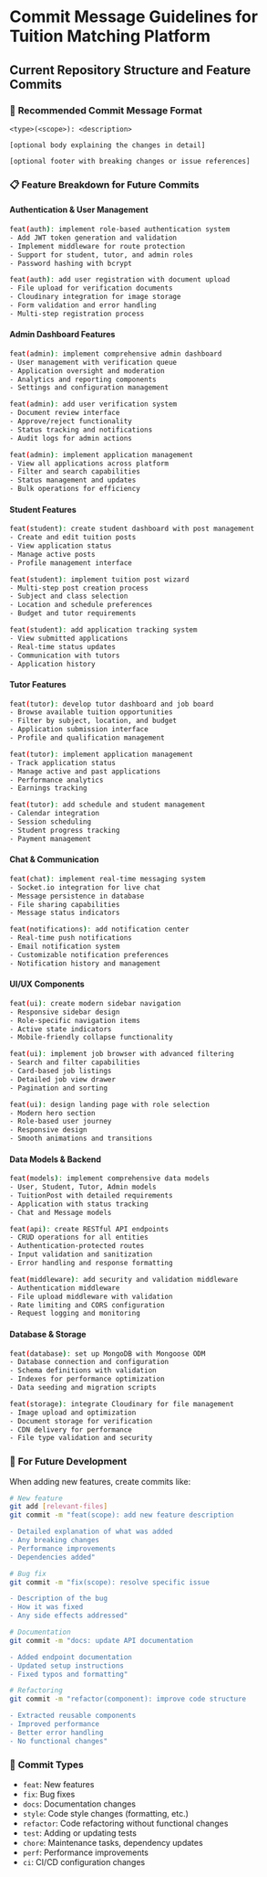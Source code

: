 # Commit Message Guidelines for Tuition Matching Platform

## Current Repository Structure and Feature Commits

### 🎯 **Recommended Commit Message Format**
```
<type>(<scope>): <description>

[optional body explaining the changes in detail]

[optional footer with breaking changes or issue references]
```

### 📋 **Feature Breakdown for Future Commits**

#### **Authentication & User Management**
```bash
feat(auth): implement role-based authentication system
- Add JWT token generation and validation
- Implement middleware for route protection
- Support for student, tutor, and admin roles
- Password hashing with bcrypt

feat(auth): add user registration with document upload
- File upload for verification documents
- Cloudinary integration for image storage  
- Form validation and error handling
- Multi-step registration process
```

#### **Admin Dashboard Features**
```bash
feat(admin): implement comprehensive admin dashboard
- User management with verification queue
- Application oversight and moderation
- Analytics and reporting components
- Settings and configuration management

feat(admin): add user verification system
- Document review interface
- Approve/reject functionality  
- Status tracking and notifications
- Audit logs for admin actions

feat(admin): implement application management
- View all applications across platform
- Filter and search capabilities
- Status management and updates
- Bulk operations for efficiency
```

#### **Student Features**
```bash
feat(student): create student dashboard with post management
- Create and edit tuition posts
- View application status
- Manage active posts
- Profile management interface

feat(student): implement tuition post wizard
- Multi-step post creation process
- Subject and class selection
- Location and schedule preferences  
- Budget and tutor requirements

feat(student): add application tracking system
- View submitted applications
- Real-time status updates
- Communication with tutors
- Application history
```

#### **Tutor Features**
```bash
feat(tutor): develop tutor dashboard and job board
- Browse available tuition opportunities
- Filter by subject, location, and budget
- Application submission interface
- Profile and qualification management

feat(tutor): implement application management
- Track application status
- Manage active and past applications
- Performance analytics
- Earnings tracking

feat(tutor): add schedule and student management
- Calendar integration
- Session scheduling
- Student progress tracking
- Payment management
```

#### **Chat & Communication**
```bash
feat(chat): implement real-time messaging system
- Socket.io integration for live chat
- Message persistence in database
- File sharing capabilities
- Message status indicators

feat(notifications): add notification center
- Real-time push notifications
- Email notification system
- Customizable notification preferences
- Notification history and management
```

#### **UI/UX Components**
```bash
feat(ui): create modern sidebar navigation
- Responsive sidebar design
- Role-specific navigation items
- Active state indicators
- Mobile-friendly collapse functionality

feat(ui): implement job browser with advanced filtering
- Search and filter capabilities
- Card-based job listings
- Detailed job view drawer
- Pagination and sorting

feat(ui): design landing page with role selection
- Modern hero section
- Role-based user journey
- Responsive design
- Smooth animations and transitions
```

#### **Data Models & Backend**
```bash
feat(models): implement comprehensive data models
- User, Student, Tutor, Admin models
- TuitionPost with detailed requirements
- Application with status tracking
- Chat and Message models

feat(api): create RESTful API endpoints
- CRUD operations for all entities
- Authentication-protected routes
- Input validation and sanitization
- Error handling and response formatting

feat(middleware): add security and validation middleware
- Authentication middleware
- File upload middleware with validation
- Rate limiting and CORS configuration
- Request logging and monitoring
```

#### **Database & Storage**
```bash
feat(database): set up MongoDB with Mongoose ODM
- Database connection and configuration
- Schema definitions with validation
- Indexes for performance optimization
- Data seeding and migration scripts

feat(storage): integrate Cloudinary for file management
- Image upload and optimization
- Document storage for verification
- CDN delivery for performance
- File type validation and security
```

### 🚀 **For Future Development**

When adding new features, create commits like:

```bash
# New feature
git add [relevant-files]
git commit -m "feat(scope): add new feature description

- Detailed explanation of what was added
- Any breaking changes
- Performance improvements
- Dependencies added"

# Bug fix
git commit -m "fix(scope): resolve specific issue

- Description of the bug
- How it was fixed
- Any side effects addressed"

# Documentation
git commit -m "docs: update API documentation

- Added endpoint documentation
- Updated setup instructions
- Fixed typos and formatting"

# Refactoring
git commit -m "refactor(component): improve code structure

- Extracted reusable components
- Improved performance
- Better error handling
- No functional changes"
```

### 📝 **Commit Types**
- `feat`: New features
- `fix`: Bug fixes  
- `docs`: Documentation changes
- `style`: Code style changes (formatting, etc.)
- `refactor`: Code refactoring without functional changes
- `test`: Adding or updating tests
- `chore`: Maintenance tasks, dependency updates
- `perf`: Performance improvements
- `ci`: CI/CD configuration changes
